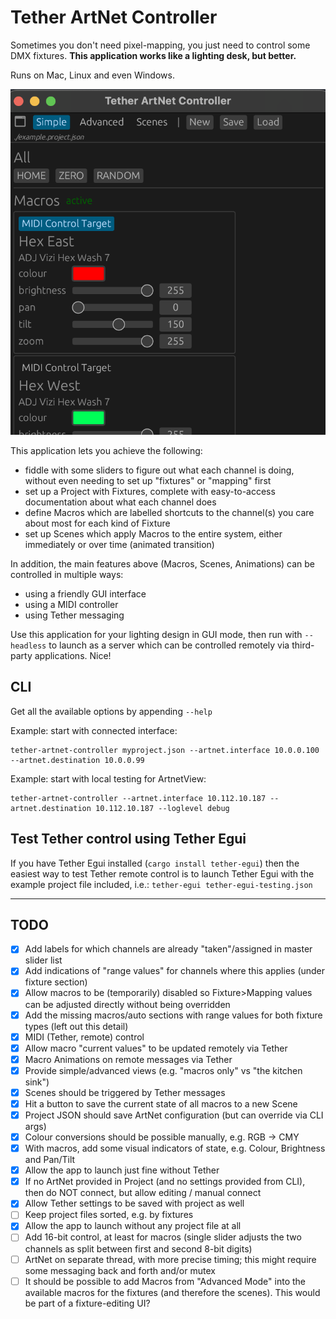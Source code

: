 # Tether ArtNet Controller

Sometimes you don't need pixel-mapping, you just need to control some DMX fixtures. **This application works like a lighting desk, but better.**

Runs on Mac, Linux and even Windows.

![screenshot](./screenshot.png)

This application lets you achieve the following:

- fiddle with some sliders to figure out what each channel is doing, without even needing to set up "fixtures" or "mapping" first
- set up a Project with Fixtures, complete with easy-to-access documentation about what each channel does
- define Macros which are labelled shortcuts to the channel(s) you care about most for each kind of Fixture
- set up Scenes which apply Macros to the entire system, either immediately or over time (animated transition)

In addition, the main features above (Macros, Scenes, Animations) can be controlled in multiple ways:

- using a friendly GUI interface
- using a MIDI controller
- using Tether messaging

Use this application for your lighting design in GUI mode, then run with `--headless` to launch as a server which can be controlled remotely via third-party applications. Nice!

## CLI

Get all the available options by appending `--help`

Example: start with connected interface:

```
tether-artnet-controller myproject.json --artnet.interface 10.0.0.100 --artnet.destination 10.0.0.99
```

Example: start with local testing for ArtnetView:

```
tether-artnet-controller --artnet.interface 10.112.10.187 --artnet.destination 10.112.10.187 --loglevel debug
```

## Test Tether control using Tether Egui

If you have Tether Egui installed (`cargo install tether-egui`) then the easiest way to test Tether remote control is to launch Tether Egui with the example project file included, i.e.:
`tether-egui tether-egui-testing.json`

---

## TODO

- [x] Add labels for which channels are already "taken"/assigned in master slider list
- [x] Add indications of "range values" for channels where this applies (under fixture section)
- [x] Allow macros to be (temporarily) disabled so Fixture>Mapping values can be adjusted directly without being overridden
- [x] Add the missing macros/auto sections with range values for both fixture types (left out this detail)
- [x] MIDI (Tether, remote) control
- [x] Allow macro "current values" to be updated remotely via Tether
- [x] Macro Animations on remote messages via Tether
- [x] Provide simple/advanced views (e.g. "macros only" vs "the kitchen sink")
- [x] Scenes should be triggered by Tether messages
- [x] Hit a button to save the current state of all macros to a new Scene
- [x] Project JSON should save ArtNet configuration (but can override via CLI args)
- [x] Colour conversions should be possible manually, e.g. RGB -> CMY
- [x] With macros, add some visual indicators of state, e.g. Colour, Brightness and Pan/Tilt
- [x] Allow the app to launch just fine without Tether
- [x] If no ArtNet provided in Project (and no settings provided from CLI), then do NOT connect, but allow editing / manual connect
- [x] Allow Tether settings to be saved with project as well
- [ ] Keep project files sorted, e.g. by fixtures
- [x] Allow the app to launch without any project file at all
- [ ] Add 16-bit control, at least for macros (single slider adjusts the two channels as split between first and second 8-bit digits)
- [ ] ArtNet on separate thread, with more precise timing; this might require some messaging back and forth and/or mutex
- [ ] It should be possible to add Macros from "Advanced Mode" into the available macros for the fixtures (and therefore the scenes). This would be part of a fixture-editing UI?
